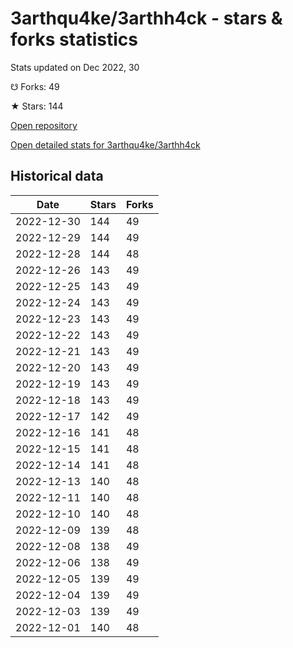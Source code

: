 # 3arthqu4ke/3arthh4ck - stars & forks statistics

Stats updated on Dec 2022, 30

☋ Forks: 49

★ Stars: 144

[Open repository](https://github.com/3arthqu4ke/3arthh4ck)

[Open detailed stats for 3arthqu4ke/3arthh4ck](https://reviewgithub.com/rep/3arthqu4ke/3arthh4ck)

## Historical data
| Date | Stars | Forks |
|------|-------|-------|
| 2022-12-30 | 144 | 49 | 
| 2022-12-29 | 144 | 49 | 
| 2022-12-28 | 144 | 48 | 
| 2022-12-26 | 143 | 49 | 
| 2022-12-25 | 143 | 49 | 
| 2022-12-24 | 143 | 49 | 
| 2022-12-23 | 143 | 49 | 
| 2022-12-22 | 143 | 49 | 
| 2022-12-21 | 143 | 49 | 
| 2022-12-20 | 143 | 49 | 
| 2022-12-19 | 143 | 49 | 
| 2022-12-18 | 143 | 49 | 
| 2022-12-17 | 142 | 49 | 
| 2022-12-16 | 141 | 48 | 
| 2022-12-15 | 141 | 48 | 
| 2022-12-14 | 141 | 48 | 
| 2022-12-13 | 140 | 48 | 
| 2022-12-11 | 140 | 48 | 
| 2022-12-10 | 140 | 48 | 
| 2022-12-09 | 139 | 48 | 
| 2022-12-08 | 138 | 49 | 
| 2022-12-06 | 138 | 49 | 
| 2022-12-05 | 139 | 49 | 
| 2022-12-04 | 139 | 49 | 
| 2022-12-03 | 139 | 49 | 
| 2022-12-01 | 140 | 48 | 

